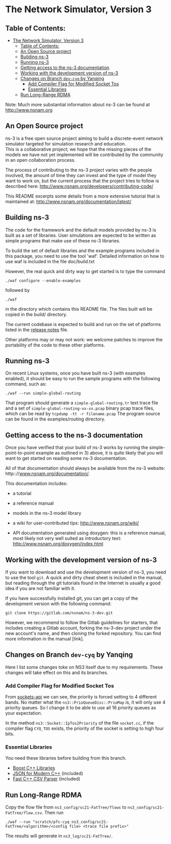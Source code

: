 
The Network Simulator, Version 3
================================

## Table of Contents:

- [The Network Simulator, Version 3](#the-network-simulator-version-3)
  - [Table of Contents:](#table-of-contents)
  - [An Open Source project](#an-open-source-project)
  - [Building ns-3](#building-ns-3)
  - [Running ns-3](#running-ns-3)
  - [Getting access to the ns-3 documentation](#getting-access-to-the-ns-3-documentation)
  - [Working with the development version of ns-3](#working-with-the-development-version-of-ns-3)
  - [Changes on Branch `dev-cyq` by Yanqing](#changes-on-branch-dev-cyq-by-yanqing)
    - [Add Compiler Flag for Modified Socket Tos](#add-compiler-flag-for-modified-socket-tos)
    - [Essential Libraries](#essential-libraries)
  - [Run Long-Range RDMA](#run-long-range-rdma)

Note:  Much more substantial information about ns-3 can be found at
http://www.nsnam.org

## An Open Source project

ns-3 is a free open source project aiming to build a discrete-event
network simulator targeted for simulation research and education.   
This is a collaborative project; we hope that
the missing pieces of the models we have not yet implemented
will be contributed by the community in an open collaboration
process.

The process of contributing to the ns-3 project varies with
the people involved, the amount of time they can invest
and the type of model they want to work on, but the current
process that the project tries to follow is described here:
http://www.nsnam.org/developers/contributing-code/

This README excerpts some details from a more extensive
tutorial that is maintained at:
http://www.nsnam.org/documentation/latest/

## Building ns-3

The code for the framework and the default models provided
by ns-3 is built as a set of libraries. User simulations
are expected to be written as simple programs that make
use of these ns-3 libraries.

To build the set of default libraries and the example
programs included in this package, you need to use the
tool 'waf'. Detailed information on how to use waf is
included in the file doc/build.txt

However, the real quick and dirty way to get started is to
type the command
```shell
./waf configure --enable-examples
```

followed by

```shell
./waf
```

in the directory which contains this README file. The files
built will be copied in the build/ directory.

The current codebase is expected to build and run on the
set of platforms listed in the [release notes](RELEASE_NOTES)
file.

Other platforms may or may not work: we welcome patches to
improve the portability of the code to these other platforms.

## Running ns-3

On recent Linux systems, once you have built ns-3 (with examples
enabled), it should be easy to run the sample programs with the
following command, such as:

```shell
./waf --run simple-global-routing
```

That program should generate a `simple-global-routing.tr` text
trace file and a set of `simple-global-routing-xx-xx.pcap` binary
pcap trace files, which can be read by `tcpdump -tt -r filename.pcap`
The program source can be found in the examples/routing directory.

## Getting access to the ns-3 documentation

Once you have verified that your build of ns-3 works by running
the simple-point-to-point example as outlined in 3) above, it is
quite likely that you will want to get started on reading
some ns-3 documentation.

All of that documentation should always be available from
the ns-3 website: http:://www.nsnam.org/documentation/.

This documentation includes:

  - a tutorial

  - a reference manual

  - models in the ns-3 model library

  - a wiki for user-contributed tips: http://www.nsnam.org/wiki/

  - API documentation generated using doxygen: this is
    a reference manual, most likely not very well suited
    as introductory text:
    http://www.nsnam.org/doxygen/index.html

## Working with the development version of ns-3

If you want to download and use the development version of ns-3, you
need to use the tool `git`. A quick and dirty cheat sheet is included
in the manual, but reading through the git
tutorials found in the Internet is usually a good idea if you are not
familiar with it.

If you have successfully installed git, you can get
a copy of the development version with the following command:
```shell
git clone https://gitlab.com/nsnam/ns-3-dev.git
```

However, we recommend to follow the Gitlab guidelines for starters,
that includes creating a Gitlab account, forking the ns-3-dev project
under the new account's name, and then cloning the forked repository.
You can find more information in the manual [link].

## Changes on Branch `dev-cyq` by Yanqing

Here I list some changes toke on NS3 itself due to my requirements.
These changes will take effect on this and its branches.

### Add Compiler Flag for Modified Socket Tos

From [sockets-api](https://www.nsnam.org/docs/release/3.30/models/html/sockets-api.html#priority)
we can see, the priority is forced setting to 4 different bands.
No matter what the `ns3::PrioQueueDisc::PrioMap` is,
it will only use 4 priority queues.
So I change it to be able to use all 16 priority queues as your expectation.

In the method `ns3::Socket::IpTos2Priority` of the file `socket.cc`,
if the compiler flag `CYQ_TOS` exists,
the priority of the socket is setting to high four bits.

### Essential Libraries

You need these libraries before building from this branch.

- [Boost C++ Libraries](https://www.boost.org/)
- [JSON for Modern C++](https://github.com/nlohmann/json) (included)
- [Fast C++ CSV Parser](https://github.com/ben-strasser/fast-cpp-csv-parser) (included)

## Run Long-Range RDMA

Copy the flow file from `ns3_config/sc21-FatTree/flows` to
`ns3_config/sc21-FatTree/flow.csv`. Then run

```
./waf --run "scratch/pfc-cyq ns3_config/sc21-FatTree/<algorithm>/<config file> <trace file prefix>"
```

The results will generate in `ns3_log/sc21-FatTree/`.
